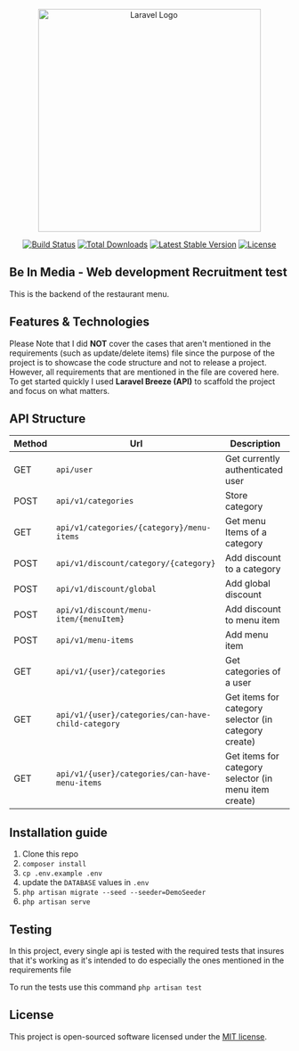 <p align="center"><a href="https://laravel.com" target="_blank"><img src="https://raw.githubusercontent.com/laravel/art/master/logo-lockup/5%20SVG/2%20CMYK/1%20Full%20Color/laravel-logolockup-cmyk-red.svg" width="400" alt="Laravel Logo"></a></p>

<p align="center">
<a href="https://github.com/laravel/framework/actions"><img src="https://github.com/laravel/framework/workflows/tests/badge.svg" alt="Build Status"></a>
<a href="https://packagist.org/packages/laravel/framework"><img src="https://img.shields.io/packagist/dt/laravel/framework" alt="Total Downloads"></a>
<a href="https://packagist.org/packages/laravel/framework"><img src="https://img.shields.io/packagist/v/laravel/framework" alt="Latest Stable Version"></a>
<a href="https://packagist.org/packages/laravel/framework"><img src="https://img.shields.io/packagist/l/laravel/framework" alt="License"></a>
</p>

## Be In Media - Web development Recruitment test

This is the backend of the restaurant menu.

## Features & Technologies

Please Note that I did **NOT** cover the cases that aren't mentioned in the requirements (such as update/delete items)
file since the purpose of the project is to showcase the code structure and not to release a project. However, all
requirements that are mentioned in the file are covered here. To get started quickly I used **Laravel Breeze (API)** to
scaffold the project and focus on what matters.

## API Structure

| Method | Url                                                | Description                                           |
|--------|----------------------------------------------------|-------------------------------------------------------|
| GET    | `api/user`                                         | Get currently authenticated user                      |
| POST   | `api/v1/categories`                                | Store category                                        |
| GET    | `api/v1/categories/{category}/menu-items`          | Get menu Items of a category                          |
| POST   | `api/v1/discount/category/{category}`              | Add discount to a category                            |
| POST   | `api/v1/discount/global`                           | Add global discount                                   |
| POST   | `api/v1/discount/menu-item/{menuItem}`             | Add discount to menu item                             |
| POST   | `api/v1/menu-items`                                | Add menu item                                         |
| GET    | `api/v1/{user}/categories`                         | Get categories of a user                              |
| GET    | `api/v1/{user}/categories/can-have-child-category` | Get items for category selector (in category create)  |
| GET    | `api/v1/{user}/categories/can-have-menu-items`     | Get items for category selector (in menu item create) |

## Installation guide

1. Clone this repo
2. `composer install`
3. `cp .env.example .env`
4. update the `DATABASE` values in `.env`
5. `php artisan migrate --seed --seeder=DemoSeeder`
6. `php artisan serve`

## Testing

In this project, every single api is tested with the required tests that insures that it's working as it's intended to
do especially the ones mentioned in the requirements file

To run the tests use this command
`php artisan test`

## License

This project is open-sourced software licensed under the [MIT license](https://opensource.org/licenses/MIT).
